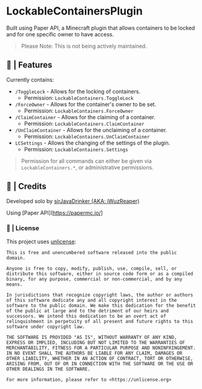 # LockableContainersPlugin
Built using Paper API, a Minecraft plugin that allows containers to be locked and for one specific owner to have access. 
> Please Note: This is not being actively maintained.

## 🚀 | Features
Currently contains:
- `/ToggleLock` - Allows for the locking of containers.
  - Permission: `LockableContainers.ToggleLock`
- `/ForceOwner` - Allows for the container's owner to be set.
  - Permission: `LockableContainers.ForceOwner`
- `/ClaimContainer` - Allows for the claiming of a container.
  - Permission: `LockableContainers.ClaimContainer`
- `/UnClaimContainer` - Allows for the unclaiming of a container.
  - Permission: `LockableContainers.UnClaimContainer`
- `LCSettings` - Allows the changing of the settings of the plugin.
  - Permission: `LockableContainers.Settings`

> Permission for all commands can either be given via `LockableContainers.*`, or administrative permissions.

## 📜 | Credits

Developed solo by [sirJavaDrinker (AKA: iWuzReaper)](https://iwuzreaper.com/)

Using [Paper API](https://papermc.io/]

### 🛑 | License

This project uses [unlicense](https://unlicense.org):
```
This is free and unencumbered software released into the public domain.

Anyone is free to copy, modify, publish, use, compile, sell, or
distribute this software, either in source code form or as a compiled
binary, for any purpose, commercial or non-commercial, and by any
means.

In jurisdictions that recognize copyright laws, the author or authors
of this software dedicate any and all copyright interest in the
software to the public domain. We make this dedication for the benefit
of the public at large and to the detriment of our heirs and
successors. We intend this dedication to be an overt act of
relinquishment in perpetuity of all present and future rights to this
software under copyright law.

THE SOFTWARE IS PROVIDED "AS IS", WITHOUT WARRANTY OF ANY KIND,
EXPRESS OR IMPLIED, INCLUDING BUT NOT LIMITED TO THE WARRANTIES OF
MERCHANTABILITY, FITNESS FOR A PARTICULAR PURPOSE AND NONINFRINGEMENT.
IN NO EVENT SHALL THE AUTHORS BE LIABLE FOR ANY CLAIM, DAMAGES OR
OTHER LIABILITY, WHETHER IN AN ACTION OF CONTRACT, TORT OR OTHERWISE,
ARISING FROM, OUT OF OR IN CONNECTION WITH THE SOFTWARE OR THE USE OR
OTHER DEALINGS IN THE SOFTWARE.

For more information, please refer to <https://unlicense.org>
```
